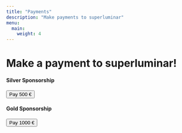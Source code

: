 ```yaml
---
title: "Payments"
description: "Make payments to superluminar"
menu:
  main:
    weight: 4
---
```


# Make a payment to superluminar!

<!-- Load Stripe.js on your website. -->
<script src="https://js.stripe.com/v3"></script>

<!-- Create a button that your customers click to complete their purchase. -->

<div class="product">
    <h4>Silver Sponsorship</h4>
    <button id="checkout-button-silver">Pay 500 €</button>
</div>

<div class="product">
    <h4>Gold Sponsorship</h4>
    <button id="checkout-button-gold">Pay 1000 €</button>
</div>

<script>
    var stripe = Stripe('pk_test_XDvvPIsJ65tSpBxMGKWEbl2b', {
      betas: ['checkout_beta_4']
    });

    var checkoutButtonSilver = document.getElementById('checkout-button-silver');
    var checkoutButtonGold = document.getElementById('checkout-button-gold');

    var eventListenerProducer = function(sku) {
      return function () {
        stripe.redirectToCheckout({
          items: [{sku: sku, quantity: 1}],
          successUrl: 'https://superluminar.io',
          cancelUrl: 'https://superluminar.io',
        })
        .then(function (result) {
          if (result.error) {
            var displayError = document.getElementById('error-message');
            displayError.textContent = result.error.message;
          }
        });
      };
    }
    checkoutButtonSilver.addEventListener('click', eventListenerProducer('sku_E9WruwOlSqOBPI'));
    checkoutButtonGold.addEventListener('click', eventListenerProducer('sku_E9WrDzWq2Z80QN'));
</script>